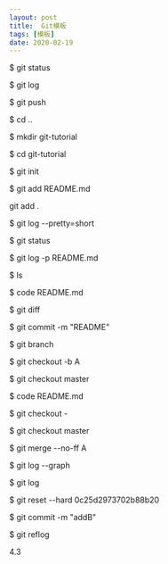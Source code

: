 ```yaml
---
layout: post
title:  Git模板
tags: [模板]
date: 2020-02-19
---
```


$ git status

$ git log

$ git push

$ cd ..

$ mkdir git-tutorial

$ cd git-tutorial

$ git init

$ git add README.md

git add .

$ git log --pretty=short

$ git status

$ git log -p README.md

$ ls

$ code README.md

$ git diff

$ git commit -m "README"

$ git branch

$ git checkout -b A

$ git checkout master

$ code README.md

$ git checkout -

$ git checkout master

$ git merge --no-ff A

$ git log --graph

$ git log

$ git reset --hard 0c25d2973702b88b20

$ git commit -m "addB"

$ git reflog

4.3






